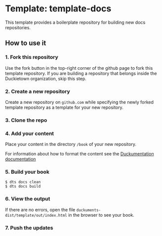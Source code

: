 # Template: template-docs

This template provides a boilerplate repository
for building new docs repositories.


## How to use it

### 1. Fork this repository

Use the fork button in the top-right corner of the github page to fork this template repository. If you are building a repository that belongs inside the Duckietown organization, skip this step.


### 2. Create a new repository

Create a new repository on `github.com` while
specifying the newly forked template repository as
a template for your new repository.


### 3. Clone the repo

### 4. Add your content

Place your content in the directory `/book` of
your new repository.

For information about how to format the content see the [Duckumentation documentation](https://docs.duckietown.org/daffy/duckumentation/out/index.html)

### 5. Build your book

    $ dts docs clean
    $ dts docs build

### 6. View the output

If there are no errors, open the file `duckuments-dist/template/out/index.html` in the browser to see your book.

### 7. Push the updates

